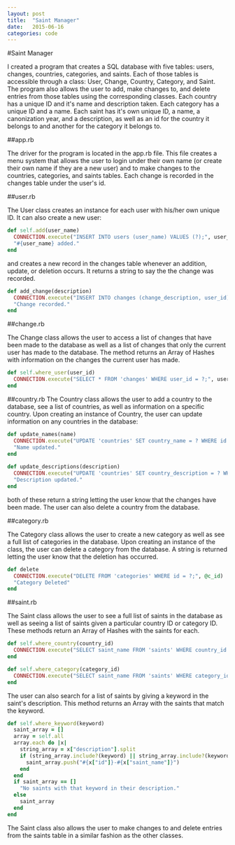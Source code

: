```yaml
---
layout: post
title:  "Saint Manager"
date:   2015-06-16
categories: code
---
```


#Saint Manager

I created a program that creates a SQL database with five tables: users, changes, countries, categories, and saints.  Each of those tables is accessible through a class:  User, Change, Country, Category, and Saint.  The program also allows the user to add, make changes to, and delete entries from those tables using the corresponding classes.  Each country has a unique ID and it's name and description taken.  Each category has a unique ID and a name.  Each saint has it's own unique ID, a name, a canonization year, and a description,  as well as an id for the country it belongs to and another for the category it belongs to.

##app.rb

The driver for the program is located in the app.rb file.  This file creates a menu system that allows the user to login under their own name (or create their own name if they are a new user) and to make changes to the countries, categories, and saints tables.  Each change is recorded in the changes table under the user's id.

##user.rb

The User class creates an instance for each user with his/her own unique ID.  It can also create a new user:

```ruby
def self.add(user_name)
  CONNECTION.execute("INSERT INTO users (user_name) VALUES (?);", user_name)
  "#{user_name} added."
end
```

and creates a new record in the changes table whenever an addition, update, or deletion occurs.  It returns a string to say the the change was recorded.

```ruby
def add_change(description)
  CONNECTION.execute("INSERT INTO changes (change_description, user_id) VALUES (?, ?);", description, @u_id)
  "Change recorded."
end
```

##change.rb

The Change class allows the user to access a list of changes that have been made to the database as well as a list of changes that only the current user has made to the database.  The method returns an Array of Hashes with information on the changes the current user has made.

```ruby
def self.where_user(user_id)
  CONNECTION.execute("SELECT * FROM 'changes' WHERE user_id = ?;", user_id)
end
```

##country.rb
The Country class allows the user to add a country to the database, see a list of countries, as well as information on a specific country.  Upon creating an instance of Country, the user can update information on any countries in the database:

```ruby
def update_names(name)
  CONNECTION.execute("UPDATE 'countries' SET country_name = ? WHERE id = ?;", name, @l_id)
  "Name updated."
end
  
def update_descriptions(description)
  CONNECTION.execute("UPDATE 'countries' SET country_description = ? WHERE id = ?;", description, @l_id)
  "Description updated."
end
```

both of these return a string letting the user know that the changes have been made.  The user can also delete a country from the database.

##category.rb

The Category class allows the user to create a new category as well as see a full list of categories in the database.  Upon creating an instance of the class, the user can delete a category from the database.  A string is returned letting the user know that the deletion has occurred.

```ruby
def delete
  CONNECTION.execute("DELETE FROM 'categories' WHERE id = ?;", @c_id)
  "Category Deleted"
end
```

##saint.rb

The Saint class allows the user to see a full list of saints in the database as well as seeing a list of saints given a particular country ID or category ID.  These methods return an Array of Hashes with the saints for each.

```ruby
def self.where_country(country_id)
  CONNECTION.execute("SELECT saint_name FROM 'saints' WHERE country_id = ?;", country_id)
end
```

```ruby
def self.where_category(category_id)
  CONNECTION.execute("SELECT saint_name FROM 'saints' WHERE category_id = ?;", category_id)
end
```

The user can also search for a list of saints by giving a keyword in the saint's description.  This method returns an Array with the saints that match the keyword.

```ruby
def self.where_keyword(keyword)
  saint_array = []
  array = self.all
  array.each do |x|
    string_array = x["description"].split
    if (string_array.include?(keyword) || string_array.include?(keyword.capitalize))
      saint_array.push("#{x["id"]}-#{x["saint_name"]}")
    end
  end
  if saint_array == []
    "No saints with that keyword in their description."
  else
    saint_array
  end
end
```

The Saint class also allows the user to make changes to and delete entries from the saints table in a similar fashion as the other classes.

